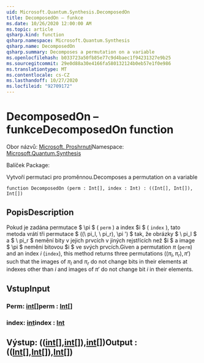 ```yaml
---
uid: Microsoft.Quantum.Synthesis.DecomposedOn
title: DecomposedOn – funkce
ms.date: 10/26/2020 12:00:00 AM
ms.topic: article
qsharp.kind: function
qsharp.namespace: Microsoft.Quantum.Synthesis
qsharp.name: DecomposedOn
qsharp.summary: Decomposes a permutation on a variable
ms.openlocfilehash: b033723a50fb85e77c9d4baec1f94231327e9b25
ms.sourcegitcommit: 29e0d88a30e4166fa580132124b0eb57e1f0e986
ms.translationtype: MT
ms.contentlocale: cs-CZ
ms.lasthandoff: 10/27/2020
ms.locfileid: "92709172"
---
```

# <a name="decomposedon-function"></a><span data-ttu-id="e0c11-102">DecomposedOn – funkce</span><span class="sxs-lookup"><span data-stu-id="e0c11-102">DecomposedOn function</span></span>

<span data-ttu-id="e0c11-103">Obor názvů: [Microsoft. Proshrnutí](xref:Microsoft.Quantum.Synthesis)</span><span class="sxs-lookup"><span data-stu-id="e0c11-103">Namespace: [Microsoft.Quantum.Synthesis](xref:Microsoft.Quantum.Synthesis)</span></span>

<span data-ttu-id="e0c11-104">Balíček [](https://nuget.org/packages/)</span><span class="sxs-lookup"><span data-stu-id="e0c11-104">Package: [](https://nuget.org/packages/)</span></span>


<span data-ttu-id="e0c11-105">Vytvoří permutaci pro proměnnou.</span><span class="sxs-lookup"><span data-stu-id="e0c11-105">Decomposes a permutation on a variable</span></span>

```qsharp
function DecomposedOn (perm : Int[], index : Int) : ((Int[], Int[]), Int[])
```


## <a name="description"></a><span data-ttu-id="e0c11-106">Popis</span><span class="sxs-lookup"><span data-stu-id="e0c11-106">Description</span></span>

<span data-ttu-id="e0c11-107">Pokud je zadána permutace $ \pi $ ( `perm` ) a index $i $ ( `index` ), tato metoda vrátí tři permutace $ ((\ pi_l, \ pi_r), \pi ') $ tak, že obrázky $ \ pi_l $ a $ \ pi_r $ nemění bity v jejich prvcích v jiných rejstřících než $i $ a image $ \pi $ nemění bitovou $i $ ve svých prvcích.</span><span class="sxs-lookup"><span data-stu-id="e0c11-107">Given a permutation $\pi$ (`perm`) and an index $i$ (`index`), this method returns three permutations $((\pi_l, \pi_r), \pi')$ such that the images of $\pi_l$ and $\pi_r$ do not change bits in their elements at indexes other than $i$ and images of $\pi'$ do not change bit $i$ in their elements.</span></span>

## <a name="input"></a><span data-ttu-id="e0c11-108">Vstup</span><span class="sxs-lookup"><span data-stu-id="e0c11-108">Input</span></span>

### <a name="perm--int"></a><span data-ttu-id="e0c11-109">Perm: [int](xref:microsoft.quantum.lang-ref.int)[]</span><span class="sxs-lookup"><span data-stu-id="e0c11-109">perm : [Int](xref:microsoft.quantum.lang-ref.int)[]</span></span>




### <a name="index--int"></a><span data-ttu-id="e0c11-110">index: [int](xref:microsoft.quantum.lang-ref.int)</span><span class="sxs-lookup"><span data-stu-id="e0c11-110">index : [Int](xref:microsoft.quantum.lang-ref.int)</span></span>





## <a name="output--intintint"></a><span data-ttu-id="e0c11-111">Výstup: (([int](xref:microsoft.quantum.lang-ref.int)[],[int](xref:microsoft.quantum.lang-ref.int)[]),[int](xref:microsoft.quantum.lang-ref.int)[])</span><span class="sxs-lookup"><span data-stu-id="e0c11-111">Output : (([Int](xref:microsoft.quantum.lang-ref.int)[],[Int](xref:microsoft.quantum.lang-ref.int)[]),[Int](xref:microsoft.quantum.lang-ref.int)[])</span></span>

